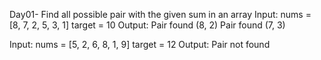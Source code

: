 Day01- Find all possible pair with the given sum in an array
Input: nums = [8, 7, 2, 5, 3, 1]
target = 10 
Output: 
Pair found (8, 2)
Pair found (7, 3) 

Input: nums = [5, 2, 6, 8, 1, 9]
target = 12 
Output: 
Pair not found
